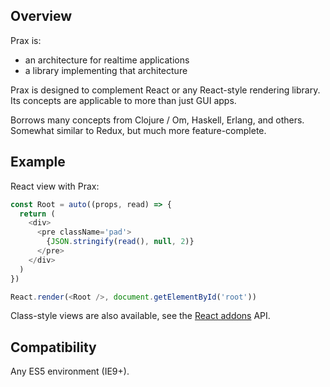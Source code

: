 ## Overview

Prax is:
* an architecture for realtime applications
* a library implementing that architecture

Prax is designed to complement React or any React-style rendering library. Its
concepts are applicable to more than just GUI apps.

Borrows many concepts from Clojure / Om, Haskell, Erlang, and others. Somewhat
similar to Redux, but much more feature-complete.

## Example

React view with Prax:

<!--:
<div class="demo-pair">
:-->

```js
const Root = auto((props, read) => {
  return (
    <div>
      <pre className='pad'>
        {JSON.stringify(read(), null, 2)}
      </pre>
    </div>
  )
})

React.render(<Root />, document.getElementById('root'))
```

<!--:
  <div data-state></div>
</div>
:-->

Class-style views are also available, see the [React addons](api/react) API.

## Compatibility

Any ES5 environment (IE9+).
